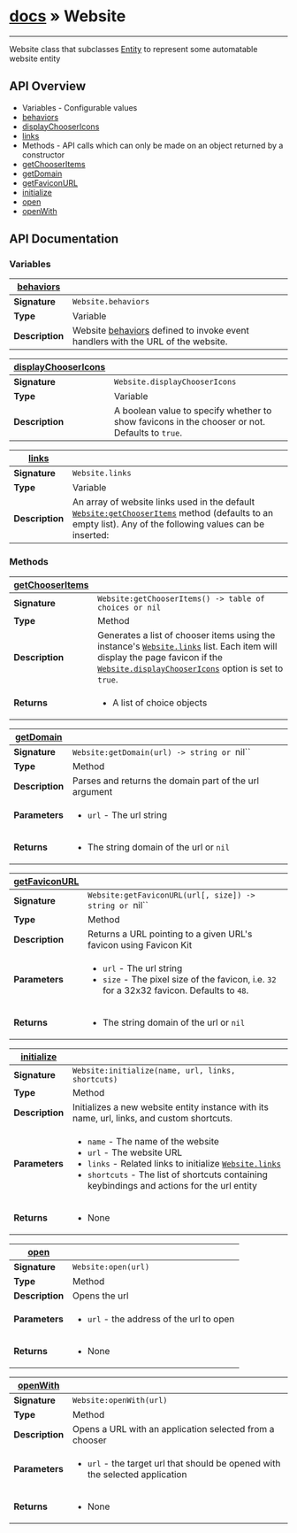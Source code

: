 # [docs](index.md) » Website
---

Website class that subclasses [Entity](Entity.html) to represent some automatable website entity


## API Overview
* Variables - Configurable values
 * [behaviors](#behaviors)
 * [displayChooserIcons](#displayChooserIcons)
 * [links](#links)
* Methods - API calls which can only be made on an object returned by a constructor
 * [getChooserItems](#getChooserItems)
 * [getDomain](#getDomain)
 * [getFaviconURL](#getFaviconURL)
 * [initialize](#initialize)
 * [open](#open)
 * [openWith](#openWith)

## API Documentation

### Variables

| [behaviors](#behaviors)         |                                                                                     |
| --------------------------------------------|-------------------------------------------------------------------------------------|
| **Signature**                               | `Website.behaviors`                                                                    |
| **Type**                                    | Variable                                                                     |
| **Description**                             | Website [behaviors](Entity.html#behaviors) defined to invoke event handlers with the URL of the website.                                                                     |

| [displayChooserIcons](#displayChooserIcons)         |                                                                                     |
| --------------------------------------------|-------------------------------------------------------------------------------------|
| **Signature**                               | `Website.displayChooserIcons`                                                                    |
| **Type**                                    | Variable                                                                     |
| **Description**                             | A boolean value to specify whether to show favicons in the chooser or not. Defaults to `true`.                                                                     |

| [links](#links)         |                                                                                     |
| --------------------------------------------|-------------------------------------------------------------------------------------|
| **Signature**                               | `Website.links`                                                                    |
| **Type**                                    | Variable                                                                     |
| **Description**                             | An array of website links used in the default [`Website:getChooserItems`](#getChooserItems) method (defaults to an empty list). Any of the following values can be inserted:                                                                     |

### Methods

| [getChooserItems](#getChooserItems)         |                                                                                     |
| --------------------------------------------|-------------------------------------------------------------------------------------|
| **Signature**                               | `Website:getChooserItems() -> table of choices or nil`                                                                    |
| **Type**                                    | Method                                                                     |
| **Description**                             | Generates a list of chooser items using the instance's [`Website.links`](Website.html#links) list. Each item will display the page favicon if the [`Website.displayChooserIcons`](Website.html#displayChooserIcons) option is set to `true`.                                                                     |
| **Returns**                                 | <ul><li> A list of choice objects</li></ul>          |

| [getDomain](#getDomain)         |                                                                                     |
| --------------------------------------------|-------------------------------------------------------------------------------------|
| **Signature**                               | `Website:getDomain(url) -> string or `nil``                                                                    |
| **Type**                                    | Method                                                                     |
| **Description**                             | Parses and returns the domain part of the url argument                                                                     |
| **Parameters**                              | <ul><li>`url` - The url string</li></ul> |
| **Returns**                                 | <ul><li> The string domain of the url or `nil`</li></ul>          |

| [getFaviconURL](#getFaviconURL)         |                                                                                     |
| --------------------------------------------|-------------------------------------------------------------------------------------|
| **Signature**                               | `Website:getFaviconURL(url[, size]) -> string or `nil``                                                                    |
| **Type**                                    | Method                                                                     |
| **Description**                             | Returns a URL pointing to a given URL's favicon using Favicon Kit                                                                     |
| **Parameters**                              | <ul><li>`url` - The url string</li><li>`size` - The pixel size of the favicon, i.e. `32` for a 32x32 favicon. Defaults to `48`.</li></ul> |
| **Returns**                                 | <ul><li> The string domain of the url or `nil`</li></ul>          |

| [initialize](#initialize)         |                                                                                     |
| --------------------------------------------|-------------------------------------------------------------------------------------|
| **Signature**                               | `Website:initialize(name, url, links, shortcuts)`                                                                    |
| **Type**                                    | Method                                                                     |
| **Description**                             | Initializes a new website entity instance with its name, url, links, and custom shortcuts.                                                                     |
| **Parameters**                              | <ul><li>`name` - The name of the website</li><li>`url` - The website URL</li><li>`links` - Related links to initialize [`Website.links`](#links)</li><li>`shortcuts` - The list of shortcuts containing keybindings and actions for the url entity</li></ul> |
| **Returns**                                 | <ul><li>None</li></ul>          |

| [open](#open)         |                                                                                     |
| --------------------------------------------|-------------------------------------------------------------------------------------|
| **Signature**                               | `Website:open(url)`                                                                    |
| **Type**                                    | Method                                                                     |
| **Description**                             | Opens the url                                                                     |
| **Parameters**                              | <ul><li>`url` - the address of the url to open</li></ul> |
| **Returns**                                 | <ul><li> None</li></ul>          |

| [openWith](#openWith)         |                                                                                     |
| --------------------------------------------|-------------------------------------------------------------------------------------|
| **Signature**                               | `Website:openWith(url)`                                                                    |
| **Type**                                    | Method                                                                     |
| **Description**                             | Opens a URL with an application selected from a chooser                                                                     |
| **Parameters**                              | <ul><li>`url` - the target url that should be opened with the selected application</li></ul> |
| **Returns**                                 | <ul><li> None</li></ul>          |

